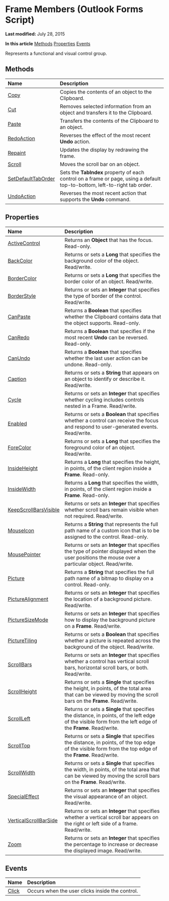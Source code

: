 
# Frame Members (Outlook Forms Script)

 **Last modified:** July 28, 2015

 **In this article**
 [Methods](#sectionSection0)
 [Properties](#sectionSection1)
 [Events](#sectionSection2)


Represents a functional and visual control group.


## Methods
<a name="sectionSection0"> </a>



|**Name**|**Description**|
|:-----|:-----|
| [Copy](61654953-0233-f068-ae50-8f81a51f88d3.md)|Copies the contents of an object to the Clipboard.|
| [Cut](58c11fc9-c5a1-250d-6fd3-7d6c8fbb5594.md)|Removes selected information from an object and transfers it to the Clipboard.|
| [Paste](abc5f9c5-6e5b-8983-ea7a-c48fbe9a5efe.md)|Transfers the contents of the Clipboard to an object.|
| [RedoAction](d681d6e8-935b-f5f0-aaba-e5f63e7491bb.md)|Reverses the effect of the most recent  **Undo** action.|
| [Repaint](78761972-9f18-96bb-1073-dfb29909432b.md)|Updates the display by redrawing the frame.|
| [Scroll](d04c2860-bf4a-f95a-6c07-dfe27f12a84a.md)|Moves the scroll bar on an object.|
| [SetDefaultTabOrder](1ad6e645-58ea-00d8-37a7-aac91a3badb0.md)|Sets the  **TabIndex** property of each control on a frame or page, using a default top-to-bottom, left-to-right tab order.|
| [UndoAction](28ca1383-bfd1-db6c-2945-82dd29a3b9ae.md)|Reverses the most recent action that supports the  **Undo** command.|



## Properties
<a name="sectionSection1"> </a>



|**Name**|**Description**|
|:-----|:-----|
| [ActiveControl](ecb1bfe9-698c-a509-46c2-ae8e36a278fd.md)|Returns an  **Object** that has the focus. Read-only.|
| [BackColor](65b9ece4-bac7-dcb6-5f96-e321a11bfc94.md)|Returns or sets a  **Long** that specifies the background color of the object. Read/write.|
| [BorderColor](348a2dd5-0b16-327a-0a83-124b338d4b44.md)|Returns or sets a  **Long** that specifies the border color of an object. Read/write.|
| [BorderStyle](f2e84e06-4b53-87d9-fe06-14505f38a0df.md)|Returns or sets an  **Integer** that specifies the type of border of the control. Read/write.|
| [CanPaste](520b845a-289f-9ed0-5af1-b5435462e027.md)|Returns a  **Boolean** that specifies whether the Clipboard contains data that the object supports. Read-only.|
| [CanRedo](ec4cff9e-6a48-7055-4e28-9c4c5cb46b24.md)|Returns a  **Boolean** that specifies if the most recent **Undo** can be reversed. Read-only.|
| [CanUndo](7cb4090f-8886-17c9-2bd3-cdeb78e5aa57.md)|Returns a  **Boolean** that specifies whether the last user action can be undone. Read-only.|
| [Caption](6075400e-e4c0-1a1c-dea1-8628d191337b.md)|Returns or sets a  **String** that appears on an object to identify or describe it. Read/write.|
| [Cycle](012c4b16-8c4d-fd11-39cc-9fe1799630c8.md)|Returns or sets an  **Integer** that specifies whether cycling includes controls nested in a Frame. Read/write.|
| [Enabled](422240cf-8a8f-83ab-8cab-1a0699467282.md)|Returns or sets a  **Boolean** that specifies whether a control can receive the focus and respond to user-generated events. Read/write.|
| [ForeColor](d21cbb7e-4a3b-33fc-00dd-61248f52a205.md)|Returns or sets a  **Long** that specifies the foreground color of an object. Read/write.|
| [InsideHeight](553e85e6-3e6d-d453-5110-741a62c32061.md)|Returns a  **Long** that specifies the height, in points, of the client region inside a **Frame**. Read-only.|
| [InsideWidth](8ffd3991-4600-c110-0398-75bd969c6900.md)|Returns a  **Long** that specifies the width, in points, of the client region inside a **Frame**. Read-only.|
| [KeepScrollBarsVisible](adc2bda2-6e7f-cd02-c6ca-f2976250fd60.md)|Returns or sets an  **Integer** that specifies whether scroll bars remain visible when not required. Read/write.|
| [MouseIcon](fa8f125f-2560-b7ae-0498-a19593f309ed.md)|Returns a  **String** that represents the full path name of a custom icon that is to be assigned to the control. Read-only.|
| [MousePointer](5c58dd9b-14ba-14c1-74dd-8d00d1f3f175.md)|Returns or sets an  **Integer** that specifies the type of pointer displayed when the user positions the mouse over a particular object. Read/write.|
| [Picture](61abe92d-9939-3a07-e6e4-233c4290b15d.md)|Returns a  **String** that specifies the full path name of a bitmap to display on a control. Read-only.|
| [PictureAlignment](dda560cb-e002-1ae9-342a-ae2146bd3194.md)|Returns or sets an  **Integer** that specifies the location of a background picture. Read/write.|
| [PictureSizeMode](cc4ac909-de5c-4505-ead2-5a7d209a35a0.md)|Returns or sets an  **Integer** that specifies how to display the background picture on a **Frame**. Read/write.|
| [PictureTiling](2fa9e5c9-a7dd-45e9-79f4-5302a943d314.md)|Returns or sets a  **Boolean** that specifies whether a picture is repeated across the background of the object. Read/write.|
| [ScrollBars](2a443602-40f7-6f56-0626-479fcd0efd38.md)|Returns or sets an  **Integer** that specifies whether a control has vertical scroll bars, horizontal scroll bars, or both. Read/write.|
| [ScrollHeight](899d5c03-73f5-e78a-bc09-5232bd302f94.md)|Returns or sets a  **Single** that specifies the height, in points, of the total area that can be viewed by moving the scroll bars on the **Frame**. Read/write.|
| [ScrollLeft](576d571d-05fa-2e1d-df7d-3bb1c606c374.md)|Returns or sets a  **Single** that specifies the distance, in points, of the left edge of the visible form from the left edge of the **Frame**. Read/write.|
| [ScrollTop](6ea6a4ae-94dd-fb70-2bcd-2bae1dfd3b36.md)|Returns or sets a  **Single** that specifies the distance, in points, of the top edge of the visible form from the top edge of the **Frame**. Read/write.|
| [ScrollWidth](ada30e50-f2d1-c4e8-45b8-0100bf14c91f.md)|Returns or sets a  **Single** that specifies the width, in points, of the total area that can be viewed by moving the scroll bars on the **Frame**. Read/write.|
| [SpecialEffect](e1e6a452-e57e-3d7f-cfe9-46ec5f63fd7f.md)|Returns or sets an  **Integer** that specifies the visual appearance of an object. Read/write.|
| [VerticalScrollBarSide](0e15a73b-2202-4b77-8306-2992553f2ce0.md)|Returns or sets an  **Integer** that specifies whether a vertical scroll bar appears on the right or left side of a frame. Read/write.|
| [Zoom](a4f67386-1300-c13c-433c-e60434180a9c.md)|Returns or sets an  **Integer** that specifies the percentage to increase or decrease the displayed image. Read/write.|



## Events
<a name="sectionSection2"> </a>



|**Name**|**Description**|
|:-----|:-----|
| [Click](1ca51b8c-2756-b73a-bebe-c4093bfdbbce.md)|Occurs when the user clicks inside the control.|


